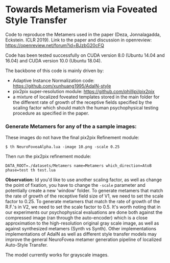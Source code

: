 # Towards Metamerism via Foveated Style Transfer 
Code to reproduce the Metamers used in the paper (Deza, Jonnalagadda, Eckstein. ICLR 2019). Link to the paper and discussion in openreview: https://openreview.net/forum?id=BJzbG20cFQ

Code has been tested successfully on CUDA version 8.0 (Ubuntu 14.04 and 16.04) and CUDA version 10.0 (Ubuntu 18.04).

The backbone of this code is mainly driven by:
* Adaptive Instance Normalization code: https://github.com/xunhuang1995/AdaIN-style
* pix2pix super-resolution module: https://github.com/phillipi/pix2pix
* a mixture of localized foveated templates stored in the main folder for the different rate of growth of the receptive fields specified by the scaling factor which should match the human psychophysical testing procedure as specified in the paper.

### Generate Metamers for any of the a sample images:

These images do not have the final pix2pix Refinement module:

```
$ th NeuroFoveaAlpha.lua -image 10.png -scale 0.25
```
Then run the pix2pix refinement module:

```
DATA_ROOT=./datasets/Metamers name=Metamers which_direction=AtoB phase=test th test.lua
```


__Observation:__ Id you'd like to use another scaling factor, as well as change the point of fixation, you have to change the `-scale` parameter and potentially create a new 'window' folder. To generate metamers that match the rate of growth of the receptive field size of V1, we need to set the scale factor to 0.25. To generate metamers that match the rate of growth of the R.F.'s in V2, we need to set the scale factor to 0.5. It's worth noting that in our experiments our psychophysical evaluations are done both against the compressed image (ran through the auto-encoder) which is a close approximation to the high-resolution original gray scale image, as well as against synthesized metamers (Synth vs Synth). Other implementations implementations of AdaIN as well as different style transfer models may improve the general NeuroFovea metamer generation pipeline of localized Auto-Style Transfer.

The model currently works for grayscale images.
